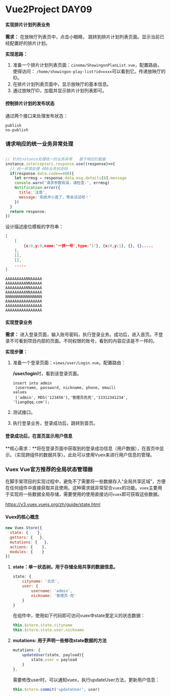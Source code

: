 # Vue2Project DAY09

#### 实现排片计划列表业务

**需求：** 在放映厅列表页中，点击小眼睛， 跳转到排片计划列表页面。显示当前已经配置好的排片计划。

**实现思路：** 

1. 准备一个排片计划列表页面：`cinema/ShowingonPlanList.vue`，配置路由，使得访问： `/home/showingon-play-list?id=xxxx`可以看到它。传递放映厅的ID。
2. 在排片计划列表页面中，显示放映厅的基本信息。
3. 通过放映厅ID，加载并显示排片计划列表即可。



#### 控制排片计划的发布状态

通过两个接口来处理发布状态：

```
publish
no-publish
```



### 请求响应的统一业务异常处理

```javascript

// 针对instance处理统一的业务异常   基于响应拦截器
instance.interceptors.response.use((response)=>{
  // 统一异常处理 400业务状态码
  if(response.data.code==400){
    let errmsg = response.data.msg.details[0].message
    console.warn('请求参数有误，请检查:', errmsg)
    Notification.error({
      title:'注意', 
      message:'系统开小差了，等会试试吧！'
    })
  }
  return response;
})
```



设计描述座位模板的字符串：

```json
[
    [
        {x:0,y:0,name:'一排一号',type:'1'}, {x:0,y:1}, {}, {}.....
    ],
    [],
    [],
    .....
]
```

```
AAAAAAAAANNAAAAA
AAAAAAAAANNAAAAA
AAAAAAAAANNAAAAA
AAAAAAAAANNAAAAA
NNNNNNNNNNNNNNNN
AAAAAAAAAAAAAAAA
AAAAAAAAAAAAAAAA
AAAAAAAAAAAAAAAA
```



#### 实现登录业务

**需求：** 进入登录页面，输入账号密码，执行登录业务。成功后，进入首页。不登录不可看到项目内部的页面。不同权限的账号，看到的内容应该是不一样的。

**实现步骤：**

1. 准备一个登录页面：`views/user/Login.vue`。配置路由：

   **/user/login**时，看到该登录页面。 

   ```
   insert into admin 
   	(username, password, nickname, phone, email) 
   values 
   	('admin', MD5('123456'),'管理员亮亮','13312341234', 'liang@qq.com');
   ```

2. 测试接口。

3. 执行登录业务，登录成功后，跳转到首页。



#### 登录成功后，在首页显示用户信息

**核心需求：**将在登录页面中获取到的登录成功信息（用户数据），在首页中显示。（实现跨组件的数据共享）。此处可以使用Vuex来进行用户信息的管理。



### Vuex   Vue官方推荐的全局状态管理器

在脚手架项目的实现过程中，避免不了需要将一些数据存入“全局共享区域”，方便在任何组件中直接获取并且使用。这种需求就非常契合`vuex`的功能。`vuex`主要用于实现将一些数据全局存储，需要使用的使用直接访问`vuex`即可获取这些数据。

https://v3.vuex.vuejs.org/zh/guide/state.html



#### Vuex的核心概念

```javascript
new Vuex.Store({
  state: {    },
  getters: {   },
  mutations: {   },
  actions: {    },
  modules: {    }
})
```

1. **state：单一状态树。用于存储全局共享的数据信息。**

   ```javascript
   state: {
       cityname: '北京',
       user: {
           username: 'admin',
           nickname: '管理员·亮'
       }
   }
   ```

   在组件中，使用如下代码即可访问vuex中state里定义的状态数据：

   ```javascript
   this.$store.state.cityname
   this.$store.state.user.nickname
   ```

2. **mutations: 用于声明一些修改state数据的方法**

   ```javascript
   mutations: {   
       updateUser(state, payload){  
           state.user = payload
       }
   },
   ```

   需要修改user时，可以通知vuex，执行updateUser方法，更新用户信息：

   ```javascript
   this.$store.commit('updateUser', user)
   ```












































